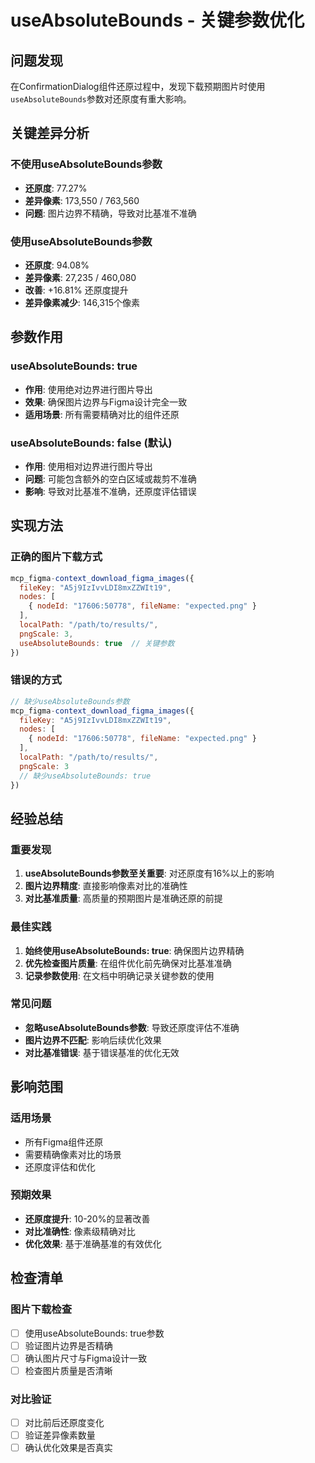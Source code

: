 # useAbsoluteBounds - 关键参数优化

## 问题发现

在ConfirmationDialog组件还原过程中，发现下载预期图片时使用`useAbsoluteBounds`参数对还原度有重大影响。

## 关键差异分析

### 不使用useAbsoluteBounds参数
- **还原度**: 77.27%
- **差异像素**: 173,550 / 763,560
- **问题**: 图片边界不精确，导致对比基准不准确

### 使用useAbsoluteBounds参数
- **还原度**: 94.08%
- **差异像素**: 27,235 / 460,080
- **改善**: +16.81% 还原度提升
- **差异像素减少**: 146,315个像素

## 参数作用

### useAbsoluteBounds: true
- **作用**: 使用绝对边界进行图片导出
- **效果**: 确保图片边界与Figma设计完全一致
- **适用场景**: 所有需要精确对比的组件还原

### useAbsoluteBounds: false (默认)
- **作用**: 使用相对边界进行图片导出
- **问题**: 可能包含额外的空白区域或裁剪不准确
- **影响**: 导致对比基准不准确，还原度评估错误

## 实现方法

### 正确的图片下载方式
```javascript
mcp_figma-context_download_figma_images({
  fileKey: "A5j9IzIvvLDI8mxZZWIt19",
  nodes: [
    { nodeId: "17606:50778", fileName: "expected.png" }
  ],
  localPath: "/path/to/results/",
  pngScale: 3,
  useAbsoluteBounds: true  // 关键参数
})
```

### 错误的方式
```javascript
// 缺少useAbsoluteBounds参数
mcp_figma-context_download_figma_images({
  fileKey: "A5j9IzIvvLDI8mxZZWIt19",
  nodes: [
    { nodeId: "17606:50778", fileName: "expected.png" }
  ],
  localPath: "/path/to/results/",
  pngScale: 3
  // 缺少useAbsoluteBounds: true
})
```

## 经验总结

### 重要发现
1. **useAbsoluteBounds参数至关重要**: 对还原度有16%以上的影响
2. **图片边界精度**: 直接影响像素对比的准确性
3. **对比基准质量**: 高质量的预期图片是准确还原的前提

### 最佳实践
1. **始终使用useAbsoluteBounds: true**: 确保图片边界精确
2. **优先检查图片质量**: 在组件优化前先确保对比基准准确
3. **记录参数使用**: 在文档中明确记录关键参数的使用

### 常见问题
- **忽略useAbsoluteBounds参数**: 导致还原度评估不准确
- **图片边界不匹配**: 影响后续优化效果
- **对比基准错误**: 基于错误基准的优化无效

## 影响范围

### 适用场景
- 所有Figma组件还原
- 需要精确像素对比的场景
- 还原度评估和优化

### 预期效果
- **还原度提升**: 10-20%的显著改善
- **对比准确性**: 像素级精确对比
- **优化效果**: 基于准确基准的有效优化

## 检查清单

### 图片下载检查
- [ ] 使用useAbsoluteBounds: true参数
- [ ] 验证图片边界是否精确
- [ ] 确认图片尺寸与Figma设计一致
- [ ] 检查图片质量是否清晰

### 对比验证
- [ ] 对比前后还原度变化
- [ ] 验证差异像素数量
- [ ] 确认优化效果是否真实